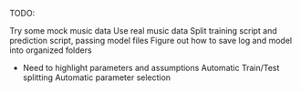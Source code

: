 TODO:

Try some mock music data
Use real music data
Split training script and prediction script, passing model files
Figure out how to save log and model into organized folders
  - Need to highlight parameters and assumptions
Automatic Train/Test splitting 
Automatic parameter selection

